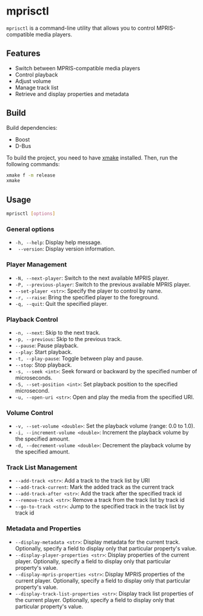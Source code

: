# mprisctl

`mprisctl` is a command-line utility that allows you to control MPRIS-compatible media players.

## Features

- Switch between MPRIS-compatible media players
- Control playback
- Adjust volume
- Manage track list
- Retrieve and display properties and metadata

## Build

Build dependencies:

- Boost
- D-Bus

To build the project, you need to have [xmake](https://github.com/xmake-io/xmake) installed. Then, run the following commands:

```bash
xmake f -m release
xmake
```

## Usage

```bash
mprisctl [options]
```

### General options

- `-h, --help`: Display help message.
- ` --version`: Display version information.

### Player Management

- `-N, --next-player`: Switch to the next available MPRIS player.
- `-P, --previous-player`: Switch to the previous available MPRIS player.
- `--set-player <str>`: Specify the player to control by name.
- `-r, --raise`: Bring the specified player to the foreground.
- `-q, --quit`: Quit the specified player.

### Playback Control

- `-n, --next`: Skip to the next track.
- `-p, --previous`: Skip to the previous track.
- `--pause`: Pause playback.
- `--play`: Start playback.
- `-t, --play-pause`: Toggle between play and pause.
- `--stop`: Stop playback.
- `-s, --seek <int>`: Seek forward or backward by the specified number of microseconds.
- `-S, --set-position <int>`: Set playback position to the specified microsecond.
- `-u, --open-uri <str>`: Open and play the media from the specified URI.

### Volume Control

- `-v, --set-volume <double>`: Set the playback volume (range: 0.0 to 1.0).
- `-i, --increment-volume <double>`: Increment the playback volume by the specified amount.
- `-d, --decrement-volume <double>`: Decrement the playback volume by the specified amount.

### Track List Management

- `--add-track <str>`: Add a track to the track list by URI
- `--add-track-current`: Mark the added track as the current track
- `--add-track-after <str>`: Add the track after the specified track id
- `--remove-track <str>`: Remove a track from the track list by track id
- `--go-to-track <str>`: Jump to the specified track in the track list by track id

### Metadata and Properties

- `--display-metadata <str>`: Display metadata for the current track. Optionally, specify a field to display only that particular property's value.
- `--display-player-properties <str>`: Display properties of the current player. Optionally, specify a field to display only that particular property's value.
- `--display-mpris-properties <str>`: Display MPRIS properties of the current player. Optionally, specify a field to display only that particular property's value.
- `--display-track-list-properties <str>`: Display track list properties of the current player. Optionally, specify a field to display only that particular property's value.
